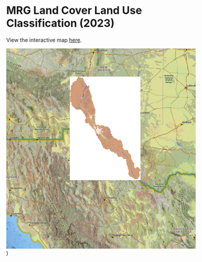 # MRG Land Cover Land Use Classification (2023)

View the interactive map [here](https://asu.maps.arcgis.com/home/webmap/viewer.html?webmap=7a58581ed3a142dab961bd18f0d0aa11).

![Interactive Map](https://github.com/waterdmd/Semantic_segmentation_for_LCLUC/blob/main/images/MAP.jpg))
